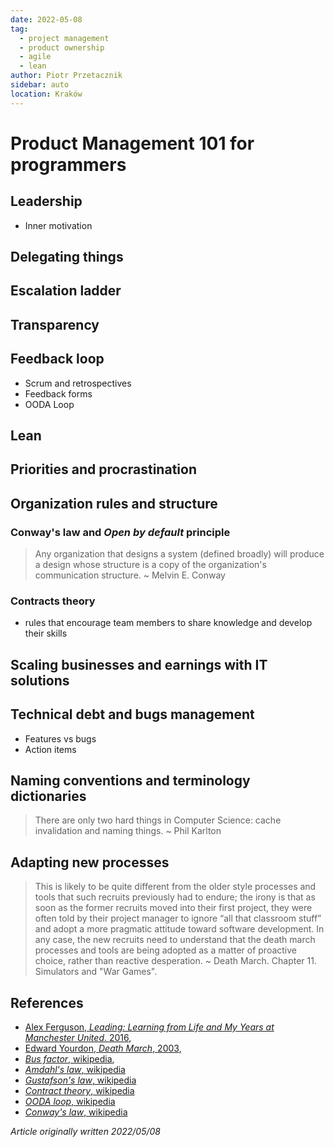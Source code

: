 ```yaml
---
date: 2022-05-08
tag:
  - project management
  - product ownership
  - agile
  - lean
author: Piotr Przetacznik
sidebar: auto
location: Kraków
---
```


# Product Management 101 for programmers

## Leadership

* Inner motivation

## Delegating things

## Escalation ladder

## Transparency

## Feedback loop

* Scrum and retrospectives
* Feedback forms
* OODA Loop

## Lean

## Priorities and procrastination


## Organization rules and structure

### Conway's law and *Open by default* principle

> Any organization that designs a system (defined broadly) will produce a design whose structure is a copy of the organization's communication structure. ~ Melvin E. Conway

### Contracts theory

* rules that encourage team members to share knowledge and develop their skills

## Scaling businesses and earnings with IT solutions


## Technical debt and bugs management

* Features vs bugs
* Action items

## Naming conventions and terminology  dictionaries

> There are only two hard things in Computer Science: cache invalidation and naming things. ~ Phil Karlton

## Adapting new processes

> This is likely to be quite different from the older style processes and tools that such recruits previously had to endure; the irony is that as soon as the former recruits moved into their first project, they were often told by their project manager to ignore “all that classroom stuff” and adopt a more pragmatic attitude toward software development. In any case, the new recruits need to understand that the death march processes and tools are being adopted as a matter of proactive choice, rather than reactive desperation. ~ Death March. Chapter 11. Simulators and "War Games".

## References

* [Alex Ferguson, *Leading: Learning from Life and My Years at Manchester United*. 2016](https://www.amazon.com/Leading-Learning-Years-Manchester-United/dp/0316268100),
* [Edward Yourdon, *Death March*, 2003](https://www.amazon.com/Death-March-2nd-Edward-Yourdon/dp/013143635X),
* [*Bus factor*, wikipedia](https://en.wikipedia.org/wiki/Bus_factor),
* [*Amdahl's law*, wikipedia](https://en.wikipedia.org/wiki/Amdahl%27s_law)
* [*Gustafson's law*, wikipedia](https://en.wikipedia.org/wiki/Gustafson%27s_law)
* [*Contract theory*, wikipedia](https://en.wikipedia.org/wiki/Contract_theory)
* [*OODA loop*, wikipedia](https://en.wikipedia.org/wiki/OODA_loop)
* [*Conway's law*, wikipedia](https://en.wikipedia.org/wiki/Conway%27s_law)

*Article originally written 2022/05/08*
